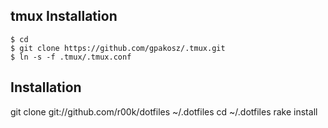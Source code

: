 ## tmux Installation

```
$ cd
$ git clone https://github.com/gpakosz/.tmux.git
$ ln -s -f .tmux/.tmux.conf
```

## Installation
  git clone git://github.com/r00k/dotfiles ~/.dotfiles
  cd ~/.dotfiles
  rake install
